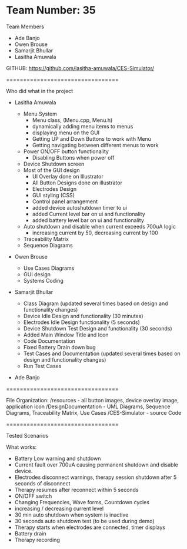 Team Number: 35
=================================

Team Members
 - Ade Banjo
 - Owen Brouse
 - Samarjit Bhullar
 - Lasitha Amuwala

GITHUB: https://github.com/lasitha-amuwala/CES-Simulator/

=================================

Who did what in the project
 - Lasitha Amuwala
    - Menu System
      - Menu class, (Menu.cpp, Menu.h)
      - dynamically adding menu items to menus
      - displaying menu on the GUI
      - Getting UP and Down Buttons to work with Menu
      - Getting navigating between different menus to work
    - Power ON/OFF button functionality
      - Disabling Buttons when power off
    - Device Shutdown screen
    - Most of the GUI design
      - UI Overlay done on Illustrator
      - All Button Designs done on illustrator
      - Electrodes Design
      - GUI styling (CSS)
      - Control panel arrangement
      - added device autoshutdown timer to ui
      - added Current level bar on ui and functionality
      - added battery level bar on ui and functionality
    - Auto shutdown and disable when current exceeds 700uA logic
      - increasing current by 50, decreasing current by 100 
    - Traceability Matrix
    - Sequence Diagrams

 - Owen Brouse
   - Use Cases Diagrams
   - GUI design
   - Systems Coding

 - Samarjit Bhullar
     - Class Diagram (updated several times based on design and functionality changes)
     - Device Idle Design and functionality (30 minutes)
     - Electrodes Idle Design functionality (5 seconds)
     - Device Shutdown Test Design and functionality (30 seconds)
     - Added Main Window Title and Icon
     - Code Documentation
     - Fixed Battery Drain down bug
     - Test Cases and Documentation (updated several times based on design and functionality changes)
     - Run Test Cases

 - Ade Banjo

=================================

File Organization:
 /resources  -  all button images, device overlay image, application icon
 /DesignDocumentation   -   UML Diagrams, Sequence Diagrams, Traceability Matrix, Use Cases
 /CES-Simulator   -   source Code

=================================

Tested Scenarios

What works:
- Battery Low warning and shutdown
- Current fault over 700uA causing permanent shutdown and disable device.
- Electrodes disconnect warnings, therapy session shutdown after 5 seconds of disconnect
- Therapy resumes after reconnect within 5 seconds
- ON/OFF switch
- Changing Frequencies, Wave forms, Countdown cycles
- increasing / decreasing current level
- 30 min auto shutdown when system is inactive
- 30 seconds auto shutdown test (to be used during demo)
- Therapy starts when electrodes are connected, timer displays
- Battery drain
- Therapy recording
